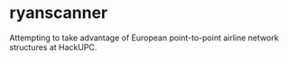 # ryanscanner
Attempting to take advantage of European point-to-point airline network structures at HackUPC.
